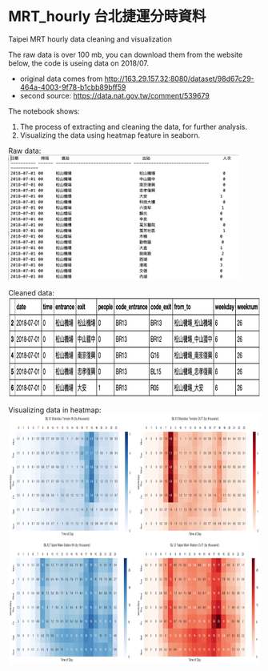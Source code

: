 # MRT_hourly 台北捷運分時資料

Taipei MRT hourly data cleaning and visualization

The raw data is over 100 mb, you can download them from the website below, the code is useing data on 2018/07.
- original data comes from http://163.29.157.32:8080/dataset/98d67c29-464a-4003-9f78-b1cbb89bff59
- second source: https://data.nat.gov.tw/comment/539679

The notebook shows:
1. The process of extracting and cleaning the data, for further analysis. 
2. Visualizing the data using heatmap feature in seaborn.


Raw data:
</br>
<img src="https://github.com/ShihWen/MRT_cleaning_visualizing/blob/master/images/1_raw_data.png" alt="alt text"  height="250">
</br>

Cleaned data:
</br>
<img src="https://github.com/ShihWen/MRT_cleaning_visualizing/blob/master/images/2_cleaned_data.png" alt="alt text"  height="200">
</br>

Visualizing data in heatmap:
</br>
<img src="https://github.com/ShihWen/MRT_cleaning_visualizing/blob/master/images/3_visualized_data.png" alt="alt text"  height="500">
</br>
